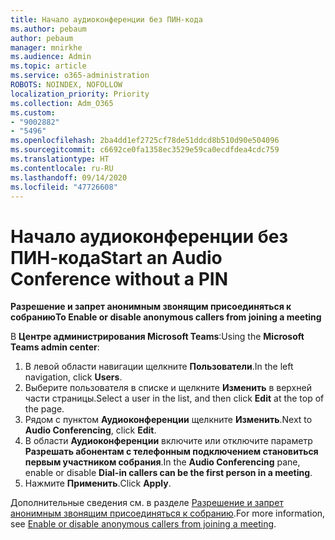 ```yaml
---
title: Начало аудиоконференции без ПИН-кода
ms.author: pebaum
author: pebaum
manager: mnirkhe
ms.audience: Admin
ms.topic: article
ms.service: o365-administration
ROBOTS: NOINDEX, NOFOLLOW
localization_priority: Priority
ms.collection: Adm_O365
ms.custom:
- "9002882"
- "5496"
ms.openlocfilehash: 2ba4dd1ef2725cf78de51ddcd8b510d90e504096
ms.sourcegitcommit: c6692ce0fa1358ec3529e59ca0ecdfdea4cdc759
ms.translationtype: HT
ms.contentlocale: ru-RU
ms.lasthandoff: 09/14/2020
ms.locfileid: "47726608"
---
```

# <a name="start-an-audio-conference-without-a-pin"></a><span data-ttu-id="d22ed-102">Начало аудиоконференции без ПИН-кода</span><span class="sxs-lookup"><span data-stu-id="d22ed-102">Start an Audio Conference without a PIN</span></span>

<span data-ttu-id="d22ed-103">**Разрешение и запрет анонимным звонящим присоединяться к собранию**</span><span class="sxs-lookup"><span data-stu-id="d22ed-103">**To Enable or disable anonymous callers from joining a meeting**</span></span>

<span data-ttu-id="d22ed-104">В **Центре администрирования Microsoft Teams**:</span><span class="sxs-lookup"><span data-stu-id="d22ed-104">Using the **Microsoft Teams admin center**:</span></span>

1. <span data-ttu-id="d22ed-105">В левой области навигации щелкните **Пользователи**.</span><span class="sxs-lookup"><span data-stu-id="d22ed-105">In the left navigation, click **Users**.</span></span>
2. <span data-ttu-id="d22ed-106">Выберите пользователя в списке и щелкните **Изменить** в верхней части страницы.</span><span class="sxs-lookup"><span data-stu-id="d22ed-106">Select a user in the list, and then click **Edit** at the top of the page.</span></span>
3. <span data-ttu-id="d22ed-107">Рядом с пунктом **Аудиоконференции** щелкните **Изменить**.</span><span class="sxs-lookup"><span data-stu-id="d22ed-107">Next to **Audio Conferencing**, click **Edit**.</span></span>
4. <span data-ttu-id="d22ed-108">В области **Аудиоконференции** включите или отключите параметр **Разрешать абонентам с телефонным подключением становиться первым участником собрания**.</span><span class="sxs-lookup"><span data-stu-id="d22ed-108">In the **Audio Conferencing** pane, enable or disable **Dial-in callers can be the first person in a meeting**.</span></span>
5. <span data-ttu-id="d22ed-109">Нажмите **Применить**.</span><span class="sxs-lookup"><span data-stu-id="d22ed-109">Click **Apply**.</span></span>

<span data-ttu-id="d22ed-110">Дополнительные сведения см. в разделе [Разрешение и запрет анонимным звонящим присоединяться к собранию](https://docs.microsoft.com/microsoftteams/start-an-audio-conference-over-the-phone-without-a-pin-in-teams).</span><span class="sxs-lookup"><span data-stu-id="d22ed-110">For more information, see [Enable or disable anonymous callers from joining a meeting](https://docs.microsoft.com/microsoftteams/start-an-audio-conference-over-the-phone-without-a-pin-in-teams).</span></span>
